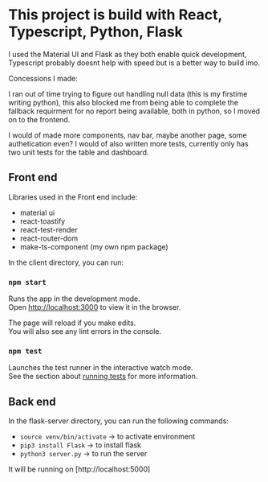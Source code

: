# This project is build with React, Typescript, Python, Flask

I used the Material UI and Flask as they both enable quick development, Typescript probably doesnt help with speed but is a better way to build imo. 

Concessions I made:

 I ran out of time trying to figure out handling null data (this is my firstime writing python), this also blocked me from being able to complete the fallback requirment for no report being available, both in python, so I moved on to the frontend.

 I would of made more components, nav bar, maybe another page, some authetication even? I would of also written more tests, currently only has two unit tests for the table and dashboard.
  
## Front end

Libraries used in the Front end include:

- material ui
- react-toastify
- react-test-render
- react-router-dom
- make-ts-component (my own npm package)

In the client directory, you can run:

### `npm start`

Runs the app in the development mode.\
Open [http://localhost:3000](http://localhost:3000) to view it in the browser.

The page will reload if you make edits.\
You will also see any lint errors in the console.

### `npm test`

Launches the test runner in the interactive watch mode.\
See the section about [running tests](https://facebook.github.io/create-react-app/docs/running-tests) for more information.

## Back end

In the flask-server directory, you can run the following commands:

- `source venv/bin/activate` -> to activate environment
- `pip3 install Flask` -> to install flask
- `python3 server.py` -> to run the server

It will be running on [http://localhost:5000]
